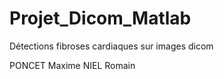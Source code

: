 Projet_Dicom_Matlab
===================

Détections fibroses cardiaques sur images dicom

PONCET Maxime
NIEL Romain
